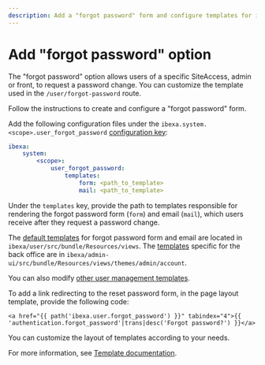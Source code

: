 ```yaml
---
description: Add a "forgot password" form and configure templates for it.
---
```


# Add "forgot password" option

The "forgot password" option allows users of a specific SiteAccess, admin or front, to request a password change.
You can customize the template used in the `/user/forgot-password` route.

Follow the instructions to create and configure a "forgot password" form.

Add the following configuration files under the `ibexa.system.<scope>.user_forgot_password` [configuration key](configuration.md#configuration-files):

```yaml
ibexa:
    system:
        <scope>:
            user_forgot_password:
                templates:
                    form: <path_to_template>
                    mail: <path_to_template>
```

Under the `templates` key, provide the path to templates responsible for rendering the forgot password form (`form`) and email (`mail`), which users receive after they request a password change.

The [default templates](https://github.com/ibexa/user/tree/4.6/src/bundle/Resources/views) for forgot password form and email are located in `ibexa/user/src/bundle/Resources/views`.
The [templates](https://github.com/ibexa/admin-ui/tree/4.6/src/bundle/Resources/views/themes/admin/account/forgot_password) specific for the back office are in `ibexa/admin-ui/src/bundle/Resources/views/themes/admin/account`.

You can also modify [other user management templates](user_registration.md#other-user-management-templates).

To add a link redirecting to the reset password form, in the page layout template, provide the following code:

```html+twig
<a href="{{ path('ibexa.user.forgot_password') }}" tabindex="4">{{ 'authentication.forgot_password'|trans|desc('Forgot password?') }}</a>
```

You can customize the layout of templates according to your needs.

For more information, see [Template documentation](templates.md).
